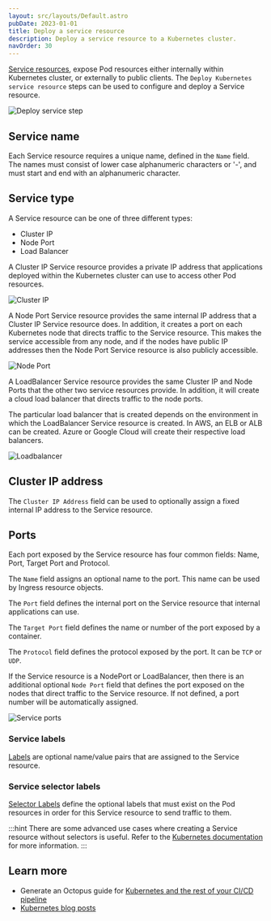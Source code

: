 ```yaml
---
layout: src/layouts/Default.astro
pubDate: 2023-01-01
title: Deploy a service resource
description: Deploy a service resource to a Kubernetes cluster.
navOrder: 30
---
```


[Service resources](https://oc.to/KubernetesServiceResource), expose Pod resources either internally within Kubernetes cluster, or externally to public clients. The `Deploy Kubernetes service resource` steps can be used to configure and deploy a Service resource.

![Deploy service step](/docs/deployments/kubernetes/deploy-service/deploy-service-step.png "width=500")

## Service name
Each Service resource requires a unique name, defined in the `Name` field. The names must consist of lower case alphanumeric characters or '-', and must start and end with an alphanumeric character.

## Service type

A Service resource can be one of three different types:
* Cluster IP
* Node Port
* Load Balancer

A Cluster IP Service resource provides a private IP address that applications deployed within the Kubernetes cluster can use to access other Pod resources.

![Cluster IP](/docs/deployments/kubernetes/cluster-ip.svg "width=500")

A Node Port Service resource provides the same internal IP address that a Cluster IP Service resource does. In addition, it creates a port on each Kubernetes node that directs traffic to the Service resource. This makes the service accessible from any node, and if the nodes have public IP addresses then the Node Port Service resource is also publicly accessible.

![Node Port](/docs/deployments/kubernetes/node-port.svg "width=500")

A LoadBalancer Service resource provides the same Cluster IP and Node Ports that the other two service resources provide. In addition, it will create a cloud load balancer that directs traffic to the node ports.

The particular load balancer that is created depends on the environment in which the LoadBalancer Service resource is created. In AWS, an ELB or ALB can be created. Azure or Google Cloud will create their respective load balancers.

![Loadbalancer](/docs/deployments/kubernetes/loadbalancer.svg "width=500")

## Cluster IP address

The `Cluster IP Address` field can be used to optionally assign a fixed internal IP address to the Service resource.

## Ports

Each port exposed by the Service resource has four common fields: Name, Port, Target Port and Protocol.

The `Name` field assigns an optional name to the port. This name can be used by Ingress resource objects.

The `Port` field defines the internal port on the Service resource that internal applications can use.

The `Target Port` field defines the name or number of the port exposed by a container.

The `Protocol` field defines the protocol exposed by the port. It can be `TCP` or `UDP`.

If the Service resource is a NodePort or LoadBalancer, then there is an additional optional `Node Port` field that defines the port exposed on the nodes that direct traffic to the Service resource. If not defined, a port number will be automatically assigned.

![Service ports](/docs/deployments/kubernetes/ports.svg "width=500")

### Service labels

[Labels](https://oc.to/KubernetesLabels) are optional name/value pairs that are assigned to the Service resource.

### Service selector labels

[Selector Labels](https://oc.to/KubernetesLabels) define the optional labels that must exist on the Pod resources in order for this Service resource to send traffic to them.

:::hint
There are some advanced use cases where creating a Service resource without selectors is useful. Refer to the [Kubernetes documentation](https://oc.to/KubernetesServicesWithoutSelectors) for more information.
:::

## Learn more

- Generate an Octopus guide for [Kubernetes and the rest of your CI/CD pipeline](https://octopus.com/docs/guides?destination=Kubernetes)
- [Kubernetes blog posts](https://octopus.com/blog/tag/kubernetes)